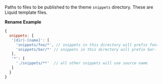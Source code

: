 Paths to files to be published to the theme `snippets` directory. These are Liquid template files.

**Rename Example**

```js
{
  snippets: {
   '[dir]-[name]': [
     'snippets/foo/*', // snippets in this directory will prefix foo-
     'snippets/bar/*' // snippets in this directory will prefix bar-
   ],
   '*': [
     './snippets/**'  // all other snippets will use source name
   ]
  }
}
```